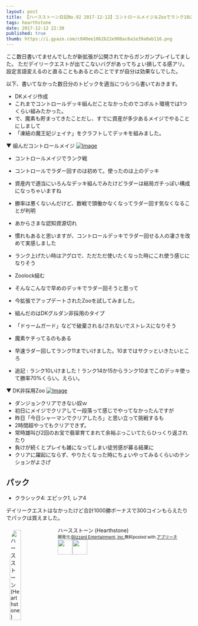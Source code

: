 ```yaml
---
layout: post
title: 【ハースストーン日記No.92 2017-12-12】コントロールメイジ＆Zooでランク10に
tags: hearthstone
date: 2017-12-12 22:30
published: true
thumb: https://i.gyazo.com/c040ee10b2b22e908ac6a1e39a0ab116.png
---
```


ここ数日書いてませんでしたが新拡張が公開されてからガンガンプレイしてました。
ただデイリークエストが出てこないバグがあってちょい損してる感アリ。設定言語変えるのと直ることもあるとのことですが自分は効果なしでした。

以下、書いてなかった数日分のトピックを適当につらつら書いておきます。

- DKメイジ作成
 - これまでコントロールデッキ組んだことなかったのでコボルト環境では1つくらい組みたかった。
 - で、魔素も貯まってきたことだし、すでに資産が多少あるメイジでやることにしまして
 - 「凍結の魔王妃ジェイナ」をクラフトしてデッキを組みました。

▼ 組んだコントロールメイジ
[![Image](https://gyazo.com/fd8b278ce53900eacdac06a997bacd7e/raw)](https://gyazo.com/fd8b278ce53900eacdac06a997bacd7e)


- コントロールメイジでランク戦
 - コントロールでラダー回すのは初めて。使ったのは上のデッキ
  - 資産内で適当にいろんなデッキ組んでみたけどラダーは結局ガチっぽい構成になっちゃいますね
 - 勝率は悪くないんだけど、数戦で頭働かなくなってラダー回す気なくなることが判明
  - あからさまな認知資源切れ
 - 慣れもあると思いますが、コントロールデッキでラダー回せる人の凄さを改めて実感しました
 - ランク上げたい時はアグロで、ただただ使いたくなった時にこれ使う感じになりそう

- Zoolock組む
 - そんなこんなで早めのデッキでラダー回そうと思って
 - 今拡張でアップデートされたZooを試してみました。
 - 組んだのはDKグルダン非採用のタイプ
  - 「ドゥームガード」などで破棄される/されないでストレスになりそう
  - 魔素ケチってるのもある
 - 早速ラダー回してランク11までいけました。10まではサクッといきたいところ
  - 追記 : ランク10いけました！ランク14か15からランク10までこのデッキ使って勝率70%くらい。えらい。

▼ DK非採用Zoo
[![Image](https://gyazo.com/e3489c815527a5e0128048149633324f/raw)](https://gyazo.com/e3489c815527a5e0128048149633324f)


- ダンジョンクリアできない奴ｗ
 - 初日にメイジでクリアして一段落って感じでやってなかったんですが
 - 昨日「今日シャーマンでクリアしたろ」と思い立って挑戦するも
 - 2時間超やってもクリアできず。
 - 常時雄叫び2回のお宝で翡翠育てまれて余裕ぶっこいてたらひっくり返されたり
 - 負けが続くとプレイも雑になってしまい徒労感が募る結果に
 - クリアに躍起にならず、やりたくなった時にちょいやってみるくらいのテンションがよさげ

## パック
- クラシック4: エピック1, レア4

デイリークエストはなかったけど合計1000勝ボーナスで300コインもらえたりでパックは買えました。



<div id="appreach-box" style="text-align:left;"><img id="appreach-image" src="https://lh6.ggpht.com/J-_wYHXVmR86Mvq6KNHiSvR0T3WH4wHgVC0OLQEIa1FHVbXARD0zafLA8JEUjo-CqDw=w170" alt="ハースストーン (Hearthstone)" style="float:left; margin:10px; width:25%; max-width:120px; border-radius:10%;"><div class="appreach-info" style="margin: 10px;"><div id="appreach-appname">ハースストーン (Hearthstone)</div><div id="appreach-developer" style="font-size:80%; display:inline-block; _display:inline;">開発元:<a id="appreach-developerurl" href="https://itunes.apple.com/jp/developer/blizzard-entertainment-inc/id306862900?uo=4" target="_blank" rel="nofollow">Blizzard Entertainment, Inc.</a></div><div id="appreach-price" style="font-size:80%; display:inline-block; _display:inline;">無料</div><div class="appreach-powered" style="font-size:80%; display:inline-block; _display:inline;">posted with <a href="http://mama-hack.com/app-reach/" title="アプリーチ" target="_blank" rel="nofollow">アプリーチ</a></div><div class="appreach-links" style="float: left;"><div id="appreach-itunes-link" style="display: inline-block; _display: inline;"><a id="appreach-itunes" href="https://itunes.apple.com/jp/app/%E3%83%8F%E3%83%BC%E3%82%B9%E3%82%B9%E3%83%88%E3%83%BC%E3%83%B3-hearthstone/id625257520?mt=8&amp;uo=4&amp;at=10l4wP" target="_blank" rel="nofollow"><img src="https://nabettu.github.io/appreach/img/itune_ja.svg" style="height:40px;"></a></div><div id="appreach-gplay-link" style="display:inline-block; _display:inline;"><a id="appreach-gplay" href="https://play.google.com/store/apps/details?id=com.blizzard.wtcg.hearthstone" target="_blank" rel="nofollow"><img src="https://nabettu.github.io/appreach/img/gplay_ja.png" style="height:40px;"></a></div></div></div><div class="appreach-footer" style="margin-bottom:10px; clear: left;"></div></div>